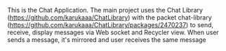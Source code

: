 This is the Chat Application.
The main project uses the Chat Library (https://github.com/karukaaa/ChatLibrary) with the packet chat-library (https://github.com/karukaaa/ChatLibrary/packages/2470237) to send, receive, display messages via Web socket and Recycler view. 
When user sends a message, it's mirrored and user receives the same message
